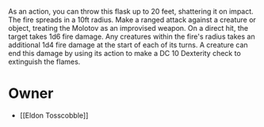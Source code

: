 As an action, you can throw this flask up to 20 feet, shattering it on impact. The fire spreads in a 10ft radius. Make a ranged attack against a creature or object, treating the Molotov as an improvised weapon. On a direct hit, the target takes 1d6 fire damage. Any creatures within the fire's radius takes an additional 1d4 fire damage at the start of each of its turns. A creature can end this damage by using its action to make a DC 10 Dexterity check to extinguish the flames.
# Owner
*  [[Eldon Tosscobble]]

